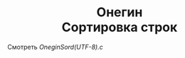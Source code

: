 <h1 align="center"><strong>Онегин<br>
Сортировка строк<br></strong></h1>
Смотреть <i>OneginSord(UTF-8).c</i>
